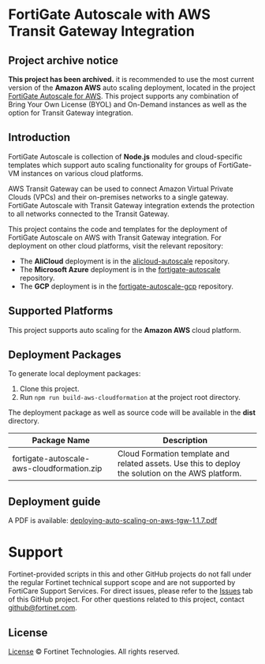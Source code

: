 # FortiGate Autoscale with AWS Transit Gateway Integration

## Project archive notice
**This project has been archived.** it is recommended to use the most current version of the **Amazon AWS** auto scaling deployment, located in the project [FortiGate Autoscale for AWS](https://github.com/fortinet/fortigate-autoscale-aws). This project supports any combination of Bring Your Own License (BYOL) and On-Demand instances as well as the option for Transit Gateway integration.

## Introduction
FortiGate Autoscale is collection of **Node.js** modules and cloud-specific templates which support auto scaling functionality for groups of FortiGate-VM instances on various cloud platforms.

AWS Transit Gateway can be used to connect Amazon Virtual Private Clouds (VPCs) and their on-premises networks to a single gateway. FortiGate Autoscale with Transit Gateway integration extends the protection to all networks connected to the Transit Gateway.

This project contains the code and templates for the deployment of FortiGate Autoscale on AWS with Transit Gateway integration. For deployment on other cloud platforms, visit the relevant repository:
* The **AliCloud** deployment is in the  [alicloud-autoscale](https://github.com/fortinet/alicloud-autoscale/) repository.
* The **Microsoft Azure** deployment is in the [fortigate-autoscale](https://github.com/fortinet/fortigate-autoscale) repository.
*  The **GCP** deployment is in the [fortigate-autoscale-gcp](https://github.com/fortinet/fortigate-autoscale-gcp) repository.

## Supported Platforms
This project supports auto scaling for the **Amazon AWS** cloud platform.

## Deployment Packages
To generate local deployment packages:

  1. Clone this project.
  2. Run `npm run build-aws-cloudformation` at the project root directory.

The deployment package as well as source code will be available in the **dist** directory.

| Package Name                               | Description                                                                                       |
| ------------------------------------------ | ------------------------------------------------------------------------------------------------- |
| fortigate-autoscale-aws-cloudformation.zip | Cloud Formation template and related assets. Use this to deploy the solution on the AWS platform. |

## Deployment guide
A PDF is available: [deploying-auto-scaling-on-aws-tgw-1.1.7.pdf](./docs/deploying-auto-scaling-on-aws-tgw-1.1.7.pdf)


# Support
Fortinet-provided scripts in this and other GitHub projects do not fall under the regular Fortinet technical support scope and are not supported by FortiCare Support Services.
For direct issues, please refer to the [Issues](https://github.com/fortinet/fortigate-autoscale-aws-tgw/issues) tab of this GitHub project.
For other questions related to this project, contact [github@fortinet.com](mailto:github@fortinet.com).

## License
[License](./LICENSE) © Fortinet Technologies. All rights reserved.
